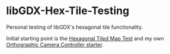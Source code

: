 # libGDX-Hex-Tile-Testing

Personal testing of libGDX's hexagonal tile functionality.

Initial starting point is the [Hexagonal Tiled Map Test](https://github.com/libgdx/libgdx/blob/master/tests/gdx-tests/src/com/badlogic/gdx/tests/HexagonalTiledMapTest.java) and my own [Orthographic Camera Controller starter](https://gist.github.com/JamesSkemp/fa2a9bd79a1d6336b247).
